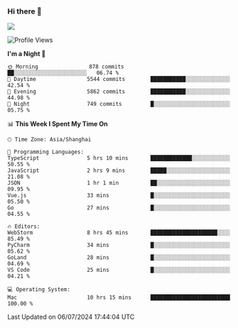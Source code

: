 ### Hi there 👋

<!--
**JJAYCHEN1e/jjaychen1e** is a ✨ _special_ ✨ repository because its `README.md` (this file) appears on your GitHub profile.

Here are some ideas to get you started:

- 🔭 I’m currently working on ...
- 🌱 I’m currently learning ...
- 👯 I’m looking to collaborate on ...
- 🤔 I’m looking for help with ...
- 💬 Ask me about ...
- 📫 How to reach me: ...
- 😄 Pronouns: ...
- ⚡ Fun fact: ...
-->

[![](https://github-readme-stats.vercel.app/api?username=jjaychen1e&show_icons=true)](https://github.com/jjaychen1e/github-readme-stats?count_private=true)

<!--START_SECTION:waka-->
![Profile Views](http://img.shields.io/badge/Profile%20Views-0-blue)

**I'm a Night 🦉** 

```text
🌞 Morning                878 commits         ██░░░░░░░░░░░░░░░░░░░░░░░   06.74 % 
🌆 Daytime                5544 commits        ███████████░░░░░░░░░░░░░░   42.54 % 
🌃 Evening                5862 commits        ███████████░░░░░░░░░░░░░░   44.98 % 
🌙 Night                  749 commits         █░░░░░░░░░░░░░░░░░░░░░░░░   05.75 % 
```


📊 **This Week I Spent My Time On** 

```text
🕑︎ Time Zone: Asia/Shanghai

💬 Programming Languages: 
TypeScript               5 hrs 10 mins       █████████████░░░░░░░░░░░░   50.55 % 
JavaScript               2 hrs 9 mins        █████░░░░░░░░░░░░░░░░░░░░   21.08 % 
JSON                     1 hr 1 min          ██░░░░░░░░░░░░░░░░░░░░░░░   09.95 % 
Vue.js                   33 mins             █░░░░░░░░░░░░░░░░░░░░░░░░   05.50 % 
Go                       27 mins             █░░░░░░░░░░░░░░░░░░░░░░░░   04.55 % 

🔥 Editors: 
WebStorm                 8 hrs 45 mins       █████████████████████░░░░   85.49 % 
PyCharm                  34 mins             █░░░░░░░░░░░░░░░░░░░░░░░░   05.62 % 
GoLand                   28 mins             █░░░░░░░░░░░░░░░░░░░░░░░░   04.69 % 
VS Code                  25 mins             █░░░░░░░░░░░░░░░░░░░░░░░░   04.21 % 

💻 Operating System: 
Mac                      10 hrs 15 mins      █████████████████████████   100.00 % 
```


 Last Updated on 06/07/2024 17:44:04 UTC
<!--END_SECTION:waka-->
